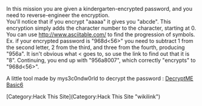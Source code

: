 In this mission you are given a kindergarten-encrypted password, and you
need to reverse-engineer the encryption.\
You'll notice that if you encrypt "aaaaa" it gives you "abcde". This
encryption simply adds the character number to the character, starting
at 0.\
You can use <http://www.asciitable.com/> to find the progression of
symbols. Ex. if your encrypted password is "968d\<56\>" you need to
subtract 1 from the second letter, 2 from the third, and three from the
fourth, producing "956a". It isn't obvious what \< goes to, so use the
link to find out that it is "8". Continuing, you end up with "956a8007",
which correctly "encrypts" to "968d\<56\>".

A little tool made by mys3c0ndw0rld to decrypt the password : [DecryptME
Basic6](http://www.2shared.com/file/Gslp58co/HackThisSite_DecryptME_Basic_6.html)

[Category:Hack This Site](Category:Hack This Site "wikilink")
